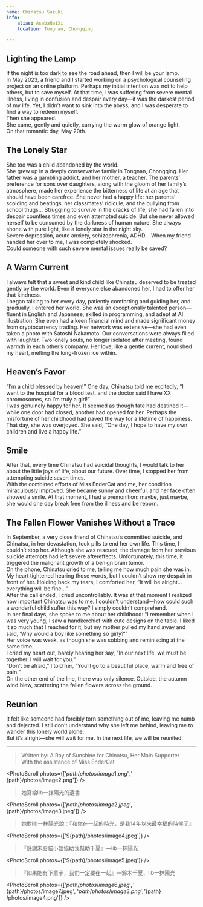 ```yaml
---
name: Chinatsu Suzuki
info:
    alias: AsabaNaiXi
    location: Tongnan, Chongqing

---
```


## Lighting the Lamp

If the night is too dark to see the road ahead, then I will be your lamp.  
In May 2023, a friend and I started working on a psychological counseling project on an online platform. Perhaps my initial intention was not to help others, but to save myself. At that time, I was suffering from severe mental illness, living in confusion and despair every day—it was the darkest period of my life. Yet, I didn’t want to sink into the abyss, and I was desperate to find a way to redeem myself.  
Then she appeared.  
She came, gently and quietly, carrying the warm glow of orange light.  
On that romantic day, May 20th.

## The Lonely Star

She too was a child abandoned by the world.  
She grew up in a deeply conservative family in Tongnan, Chongqing. Her father was a gambling addict, and her mother, a teacher. The parents’ preference for sons over daughters, along with the gloom of her family’s atmosphere, made her experience the bitterness of life at an age that should have been carefree. She never had a happy life: her parents’ scolding and beatings, her classmates’ ridicule, and the bullying from school thugs... Struggling to survive in the cracks of life, she had fallen into despair countless times and even attempted suicide. But she never allowed herself to be consumed by the darkness of human nature. She always shone with pure light, like a lonely star in the night sky.  
Severe depression, acute anxiety, schizophrenia, ADHD… When my friend handed her over to me, I was completely shocked.  
Could someone with such severe mental issues really be saved?

## A Warm Current

I always felt that a sweet and kind child like Chinatsu deserved to be treated gently by the world. Even if everyone else abandoned her, I had to offer her that kindness.  
I began talking to her every day, patiently comforting and guiding her, and gradually, I entered her world. She was an exceptionally talented person—fluent in English and Japanese, skilled in programming, and adept at AI illustration. She even had a keen financial mind and made significant money from cryptocurrency trading. Her network was extensive—she had even taken a photo with Satoshi Nakamoto. Our conversations were always filled with laughter. Two lonely souls, no longer isolated after meeting, found warmth in each other’s company. Her love, like a gentle current, nourished my heart, melting the long-frozen ice within.

## Heaven’s Favor

“I’m a child blessed by heaven!” One day, Chinatsu told me excitedly, “I went to the hospital for a blood test, and the doctor said I have XX chromosomes, so I’m truly a girl!”  
I was genuinely happy for her. It seemed as though fate had destined it—while one door had closed, another had opened for her. Perhaps the misfortune of her childhood had paved the way for a lifetime of happiness.  
That day, she was overjoyed. She said, “One day, I hope to have my own children and live a happy life.”

## Smile

After that, every time Chinatsu had suicidal thoughts, I would talk to her about the little joys of life, about our future. Over time, I stopped her from attempting suicide seven times.  
With the combined efforts of Miss EnderCat and me, her condition miraculously improved. She became sunny and cheerful, and her face often showed a smile. At that moment, I had a premonition: maybe, just maybe, she would one day break free from the illness and be reborn.

## The Fallen Flower Vanishes Without a Trace

In September, a very close friend of Chinatsu’s committed suicide, and Chinatsu, in her devastation, took pills to end her own life. This time, I couldn’t stop her. Although she was rescued, the damage from her previous suicide attempts had left severe aftereffects. Unfortunately, this time, it triggered the malignant growth of a benign brain tumor.  
On the phone, Chinatsu cried to me, telling me how much pain she was in. My heart tightened hearing those words, but I couldn’t show my despair in front of her. Holding back my tears, I comforted her, “It will be alright… everything will be fine…”  
After the call ended, I cried uncontrollably. It was at that moment I realized how important Chinatsu was to me. I couldn’t understand—how could such a wonderful child suffer this way? I simply couldn’t comprehend.  
In her final days, she spoke to me about her childhood: “I remember when I was very young, I saw a handkerchief with cute designs on the table. I liked it so much that I reached for it, but my mother pulled my hand away and said, ‘Why would a boy like something so girly?’”  
Her voice was weak, as though she was sobbing and reminiscing at the same time.  
I cried my heart out, barely hearing her say, “In our next life, we must be together. I will wait for you.”  
“Don’t be afraid,” I told her, “You’ll go to a beautiful place, warm and free of pain.”  
On the other end of the line, there was only silence. Outside, the autumn wind blew, scattering the fallen flowers across the ground.

## Reunion

It felt like someone had forcibly torn something out of me, leaving me numb and dejected. I still don’t understand why she left me behind, leaving me to wander this lonely world alone.  
But it’s alright—she will wait for me. In the next life, we will be reunited.

---

> Written by: A Ray of Sunshine for Chinatsu, Her Main Supporter  
> With the assistance of Miss EnderCat  

<PhotoScroll photos={['${path}/photos/image1.png', '${path}/photos/image2.png']} />

> 她寫給lib一抹陽光的遺書

<PhotoScroll photos={['${path}/photos/image2.jpeg', '${path}/photos/image3.jpeg']} />

> 她對lib一抹陽光說：『和你在一起的時光，是我14年以來最幸福的時候了』

<PhotoScroll photos={['${path}/photos/image4.jpeg']} />

> 『感謝末影貓小姐協助我幫助千夏』—lib一抹陽光

<PhotoScroll photos={['${path}/photos/image5.jpeg']} />

> 『如果能有下輩子，我們一定要在一起』—鈴木千夏、lib一抹陽光

<PhotoScroll photos={['${path}/photos/image6.jpeg', '${path}/photos/image7.jpeg', '${path}/photos/image3.png', '${path} /photos/image4.png']} />
